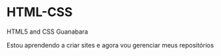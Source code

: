 # HTML-CSS
 HTML5 and CSS Guanabara

Estou aprendendo a criar sites e agora vou gerenciar meus repositórios